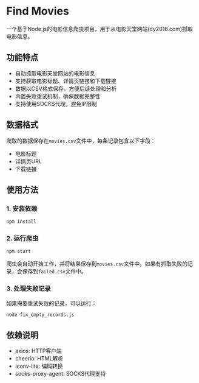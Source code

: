 # Find Movies

一个基于Node.js的电影信息爬虫项目，用于从电影天堂网站(dy2018.com)抓取电影信息。

## 功能特点

- 自动抓取电影天堂网站的电影信息
- 支持获取电影标题、详情页链接和下载链接
- 数据以CSV格式保存，方便后续处理和分析
- 内置失败重试机制，确保数据完整性
- 支持使用SOCKS代理，避免IP限制

## 数据格式

爬取的数据保存在`movies.csv`文件中，每条记录包含以下字段：

- 电影标题
- 详情页URL
- 下载链接

## 使用方法

### 1. 安装依赖

```bash
npm install
```

### 2. 运行爬虫

```bash
npm start
```

爬虫会自动开始工作，并将结果保存到`movies.csv`文件中。如果有抓取失败的记录，会保存到`failed.csv`文件中。

### 3. 处理失败记录

如果需要重试失败的记录，可以运行：

```bash
node fix_empty_records.js
```

## 依赖说明

- axios: HTTP客户端
- cheerio: HTML解析
- iconv-lite: 编码转换
- socks-proxy-agent: SOCKS代理支持